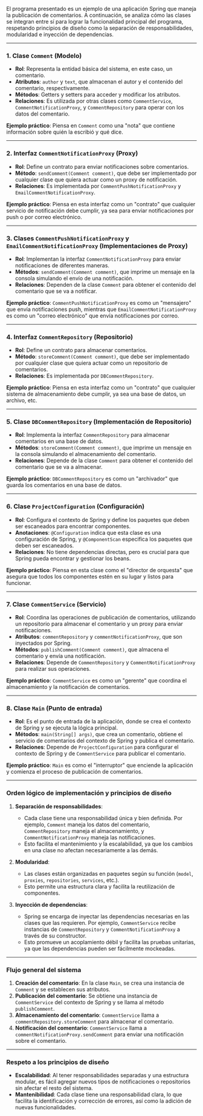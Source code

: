 El programa presentado es un ejemplo de una aplicación Spring que maneja la publicación de comentarios. A continuación, se analiza cómo las clases se integran entre sí para lograr la funcionalidad principal del programa, respetando principios de diseño como la separación de responsabilidades, modularidad e inyección de dependencias.

---
### 1. **Clase `Comment` (Modelo)**
- **Rol**: Representa la entidad básica del sistema, en este caso, un comentario.
- **Atributos**: `author` y `text`, que almacenan el autor y el contenido del comentario, respectivamente.
- **Métodos**: Getters y setters para acceder y modificar los atributos.
- **Relaciones**: Es utilizada por otras clases como `CommentService`, `CommentNotificationProxy`, y `CommentRepository` para operar con los datos del comentario.

**Ejemplo práctico**: Piensa en `Comment` como una "nota" que contiene información sobre quién la escribió y qué dice.

--- 

### 2. **Interfaz `CommentNotificationProxy` (Proxy)**
- **Rol**: Define un contrato para enviar notificaciones sobre comentarios.
- **Método**: `sendComment(Comment comment)`, que debe ser implementado por cualquier clase que quiera actuar como un proxy de notificación.
- **Relaciones**: Es implementada por `CommentPushNotificationProxy` y `EmailCommentNotificationProxy`.

**Ejemplo práctico**: Piensa en esta interfaz como un "contrato" que cualquier servicio de notificación debe cumplir, ya sea para enviar notificaciones por push o por correo electrónico.

---
### 3. **Clases `CommentPushNotificationProxy` y `EmailCommentNotificationProxy` (Implementaciones de Proxy)**
- **Rol**: Implementan la interfaz `CommentNotificationProxy` para enviar notificaciones de diferentes maneras.
- **Métodos**: `sendComment(Comment comment)`, que imprime un mensaje en la consola simulando el envío de una notificación.
- **Relaciones**: Dependen de la clase `Comment` para obtener el contenido del comentario que se va a notificar.

**Ejemplo práctico**: `CommentPushNotificationProxy` es como un "mensajero" que envía notificaciones push, mientras que `EmailCommentNotificationProxy` es como un "correo electrónico" que envía notificaciones por correo.

---
### 4. **Interfaz `CommentRepository` (Repositorio)**
- **Rol**: Define un contrato para almacenar comentarios.
- **Método**: `storeComment(Comment comment)`, que debe ser implementado por cualquier clase que quiera actuar como un repositorio de comentarios.
- **Relaciones**: Es implementada por `DBCommentRepository`.

**Ejemplo práctico**: Piensa en esta interfaz como un "contrato" que cualquier sistema de almacenamiento debe cumplir, ya sea una base de datos, un archivo, etc.

---

### 5. **Clase `DBCommentRepository` (Implementación de Repositorio)**
- **Rol**: Implementa la interfaz `CommentRepository` para almacenar comentarios en una base de datos.
- **Métodos**: `storeComment(Comment comment)`, que imprime un mensaje en la consola simulando el almacenamiento del comentario.
- **Relaciones**: Depende de la clase `Comment` para obtener el contenido del comentario que se va a almacenar.

**Ejemplo práctico**: `DBCommentRepository` es como un "archivador" que guarda los comentarios en una base de datos.

---
### 6. **Clase `ProjectConfiguration` (Configuración)**
- **Rol**: Configura el contexto de Spring y define los paquetes que deben ser escaneados para encontrar componentes.
- **Anotaciones**: `@Configuration` indica que esta clase es una configuración de Spring, y `@ComponentScan` especifica los paquetes que deben ser escaneados.
- **Relaciones**: No tiene dependencias directas, pero es crucial para que Spring pueda encontrar y gestionar los beans.

**Ejemplo práctico**: Piensa en esta clase como el "director de orquesta" que asegura que todos los componentes estén en su lugar y listos para funcionar.

---
### 7. **Clase `CommentService` (Servicio)**
- **Rol**: Coordina las operaciones de publicación de comentarios, utilizando un repositorio para almacenar el comentario y un proxy para enviar notificaciones.
- **Atributos**: `commentRepository` y `commentNotificationProxy`, que son inyectados por Spring.
- **Métodos**: `publishComment(Comment comment)`, que almacena el comentario y envía una notificación.
- **Relaciones**: Depende de `CommentRepository` y `CommentNotificationProxy` para realizar sus operaciones.

**Ejemplo práctico**: `CommentService` es como un "gerente" que coordina el almacenamiento y la notificación de comentarios.

---
### 8. **Clase `Main` (Punto de entrada)**
- **Rol**: Es el punto de entrada de la aplicación, donde se crea el contexto de Spring y se ejecuta la lógica principal.
- **Métodos**: `main(String[] args)`, que crea un comentario, obtiene el servicio de comentarios del contexto de Spring y publica el comentario.
- **Relaciones**: Depende de `ProjectConfiguration` para configurar el contexto de Spring y de `CommentService` para publicar el comentario.

**Ejemplo práctico**: `Main` es como el "interruptor" que enciende la aplicación y comienza el proceso de publicación de comentarios.

---
### **Orden lógico de implementación y principios de diseño**

1. **Separación de responsabilidades**:
    - Cada clase tiene una responsabilidad única y bien definida. Por ejemplo, `Comment` maneja los datos del comentario, `CommentRepository` maneja el almacenamiento, y `CommentNotificationProxy` maneja las notificaciones.
    - Esto facilita el mantenimiento y la escalabilidad, ya que los cambios en una clase no afectan necesariamente a las demás.

2. **Modularidad**:
    - Las clases están organizadas en paquetes según su función (`model`, `proxies`, `repositories`, `services`, etc.).
    - Esto permite una estructura clara y facilita la reutilización de componentes.

3. **Inyección de dependencias**:
    - Spring se encarga de inyectar las dependencias necesarias en las clases que las requieren. Por ejemplo, `CommentService` recibe instancias de `CommentRepository` y `CommentNotificationProxy` a través de su constructor.
    - Esto promueve un acoplamiento débil y facilita las pruebas unitarias, ya que las dependencias pueden ser fácilmente mockeadas.

---
### **Flujo general del sistema**

1. **Creación del comentario**: En la clase `Main`, se crea una instancia de `Comment` y se establecen sus atributos.
2. **Publicación del comentario**: Se obtiene una instancia de `CommentService` del contexto de Spring y se llama al método `publishComment`.
3. **Almacenamiento del comentario**: `CommentService` llama a `commentRepository.storeComment` para almacenar el comentario.
4. **Notificación del comentario**: `CommentService` llama a `commentNotificationProxy.sendComment` para enviar una notificación sobre el comentario.

---
### **Respeto a los principios de diseño**

- **Escalabilidad**: Al tener responsabilidades separadas y una estructura modular, es fácil agregar nuevos tipos de notificaciones o repositorios sin afectar el resto del sistema.
- **Mantenibilidad**: Cada clase tiene una responsabilidad clara, lo que facilita la identificación y corrección de errores, así como la adición de nuevas funcionalidades.

